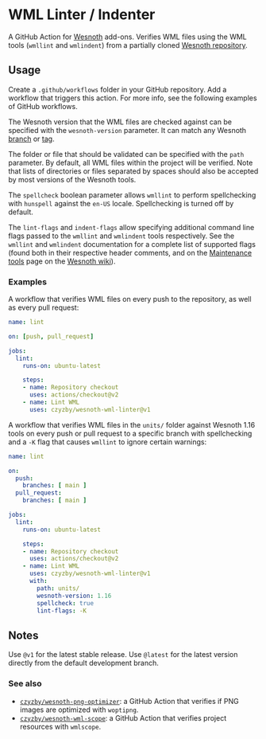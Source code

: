 # WML Linter / Indenter

A GitHub Action for [Wesnoth](https://www.wesnoth.org/) add-ons.
Verifies WML files using the WML tools (`wmllint` and `wmlindent`)
from a partially cloned [Wesnoth repository](https://github.com/wesnoth/wesnoth).

## Usage

Create a `.github/workflows` folder in your GitHub repository.
Add a workflow that triggers this action. For more info, see
the following examples of GitHub workflows.

The Wesnoth version that the WML files are checked against can
be specified with the `wesnoth-version` parameter. It can match
any Wesnoth [branch](https://github.com/wesnoth/wesnoth/branches)
or [tag](https://github.com/wesnoth/wesnoth/tags).

The folder or file that should be validated can be specified with
the `path` parameter. By default, all WML files within the project
will be verified. Note that lists of directories or files separated by
spaces should also be accepted by most versions of the Wesnoth tools.

The `spellcheck` boolean parameter allows `wmllint` to perform
spellchecking with `hunspell` against the `en-US` locale. Spellchecking
is turned off by default.

The `lint-flags` and `indent-flags` allow specifying additional
command line flags passed to the `wmllint` and `wmlindent` tools
respectively. See the `wmllint` and `wmlindent` documentation for
a complete list of supported flags (found both in their respective
header comments, and on the [Maintenance tools](https://wiki.wesnoth.org/Maintenance_tools)
page on the [Wesnoth wiki](https://wiki.wesnoth.org/StartingPoints)).

### Examples

A workflow that verifies WML files on every push to the repository,
as well as every pull request:

```yaml
name: lint

on: [push, pull_request]

jobs:
  lint:
    runs-on: ubuntu-latest

    steps:
    - name: Repository checkout
      uses: actions/checkout@v2
    - name: Lint WML
      uses: czyzby/wesnoth-wml-linter@v1
```

A workflow that verifies WML files in the `units/` folder against
Wesnoth 1.16 tools on every push or pull request to a specific branch
with spellchecking and a `-K` flag that causes `wmllint` to ignore
certain warnings:

```yaml
name: lint

on:
  push:
    branches: [ main ]
  pull_request:
    branches: [ main ]

jobs:
  lint:
    runs-on: ubuntu-latest

    steps:
    - name: Repository checkout
      uses: actions/checkout@v2
    - name: Lint WML
      uses: czyzby/wesnoth-wml-linter@v1
      with:
        path: units/
        wesnoth-version: 1.16
        spellcheck: true
        lint-flags: -K
```

## Notes

Use `@v1` for the latest stable release. Use `@latest` for the latest
version directly from the default development branch.

### See also

* [`czyzby/wesnoth-png-optimizer`](https://github.com/czyzby/wesnoth-png-optimizer):
a GitHub Action that verifies if PNG images are optimized with `woptipng`.
* [`czyzby/wesnoth-wml-scope`](https://github.com/czyzby/wesnoth-wml-scope):
a GitHub Action that verifies project resources with `wmlscope`.

